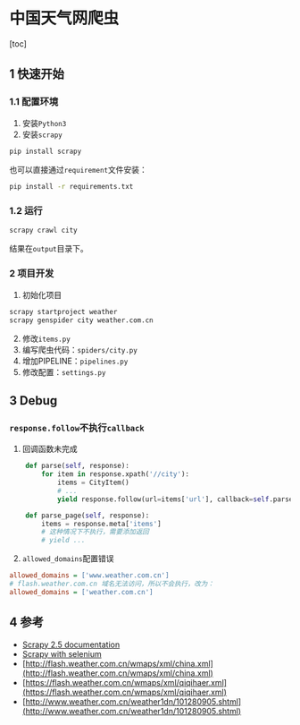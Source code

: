 # 中国天气网爬虫
[toc]

## 1 快速开始
### 1.1 配置环境
1. 安装`Python3`
2. 安装`scrapy`
```sh
pip install scrapy
```
也可以直接通过`requirement`文件安装：
```sh
pip install -r requirements.txt
```

### 1.2 运行
```sh
scrapy crawl city
```
结果在`output`目录下。

### 2 项目开发
1. 初始化项目
```sh
scrapy startproject weather
scrapy genspider city weather.com.cn
```

2. 修改`items.py`
3. 编写爬虫代码：`spiders/city.py`
4. 增加PIPELINE：`pipelines.py`
5. 修改配置：`settings.py`

## 3 Debug
### `response.follow`不执行`callback`
1. 回调函数未完成
```py
    def parse(self, response):
        for item in response.xpath('//city'):
            items = CityItem()
            # ...
            yield response.follow(url=items['url'], callback=self.parse_page, meta={'items': items})

    def parse_page(self, response):
        items = response.meta['items']
        # 这种情况下不执行，需要添加返回
        # yield ...
```

2. `allowed_domains`配置错误
```ini
allowed_domains = ['www.weather.com.cn']
# flash.weather.com.cn 域名无法访问，所以不会执行，改为：
allowed_domains = ['weather.com.cn']
```

## 4 参考
* [Scrapy 2.5 documentation](https://docs.scrapy.org/en/latest/index.html)
* [Scrapy with selenium](https://github.com/clemfromspace/scrapy-selenium)
* [http://flash.weather.com.cn/wmaps/xml/china.xml](http://flash.weather.com.cn/wmaps/xml/china.xml)
* [https://flash.weather.com.cn/wmaps/xml/qiqihaer.xml](https://flash.weather.com.cn/wmaps/xml/qiqihaer.xml)
* [http://www.weather.com.cn/weather1dn/101280905.shtml](http://www.weather.com.cn/weather1dn/101280905.shtml)
